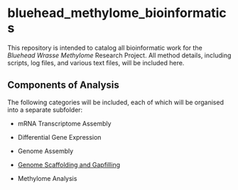 # bluehead_methylome_bioinformatics

This repository is intended to catalog all bioinformatic work for the *Bluehead Wrasse Methylome* Research Project. All method details, including scripts, log files, and various text files, will be included here. 

## Components of Analysis

The following categories will be included, each of which will be organised into a separate subfolder:

* mRNA Transcriptome Assembly

* Differential Gene Expression

* Genome Assembly

* [Genome Scaffolding and Gapfilling](https://github.com/hughcross/bluehead_methylome_bioinformatics/tree/master/Scaffolding)

* Methylome Analysis

